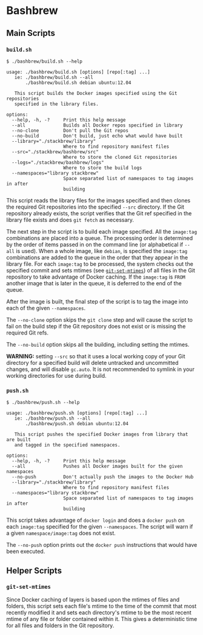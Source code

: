 # Bashbrew

## Main Scripts

### `build.sh`

```console
$ ./bashbrew/build.sh --help

usage: ./bashbrew/build.sh [options] [repo[:tag] ...]
   ie: ./bashbrew/build.sh --all
       ./bashbrew/build.sh debian ubuntu:12.04

   This script builds the Docker images specified using the Git repositories
   specified in the library files.

options:
  --help, -h, -?     Print this help message
  --all              Builds all Docker repos specified in library
  --no-clone         Don't pull the Git repos
  --no-build         Don't build, just echo what would have built
  --library="./stackbrew/library"
                     Where to find repository manifest files
  --src="./stackbrew/bashbrew/src"
                     Where to store the cloned Git repositories
  --logs="./stackbrew/bashbrew/logs"
                     Where to store the build logs
  --namespaces="library stackbrew"
                     Space separated list of namespaces to tag images in after
                     building
```

This script reads the library files for the images specified and then clones the required Git repositories into the specified `--src` directory. If the Git repository already exists, the script verifies that the Git ref specified in the library file exists and does `git fetch` as necessary.

The next step in the script is to build each image specified. All the `image:tag` combinations are placed into a queue. The processing order is determined by the order of items passed in on the command line (or alphabetical if `--all` is used). When a whole image, like `debian`, is specified the `image:tag` combinations are added to the queue in the order that they appear in the library file. For each `image:tag` to be processed, the system checks out the specified commit and sets mtimes (see [`git-set-mtimes`](#git-set-mtimes)) of all files in the Git repository to take advantage of Docker caching. If the `image:tag` is `FROM` another image that is later in the queue, it is deferred to the end of the queue.

After the image is built, the final step of the script is to tag the image into each of the given `--namespaces`.

The `--no-clone` option skips the `git clone` step and will cause the script to fail on the build step if the Git repository does not exist or is missing the required Git refs.

The `--no-build` option skips all the building, including setting the mtimes.

**WARNING:** setting `--src` so that it uses a local working copy of your Git directory for a specified build will delete untracked and uncommitted changes, and will disable `gc.auto`. It is not recommended to symlink in your working directories for use during build.

### `push.sh`

```console
$ ./bashbrew/push.sh --help

usage: ./bashbrew/push.sh [options] [repo[:tag] ...]
   ie: ./bashbrew/push.sh --all
       ./bashbrew/push.sh debian ubuntu:12.04

   This script pushes the specified Docker images from library that are built
   and tagged in the specified namespaces.

options:
  --help, -h, -?     Print this help message
  --all              Pushes all Docker images built for the given namespaces
  --no-push          Don't actually push the images to the Docker Hub
  --library="./stackbrew/library"
                     Where to find repository manifest files
  --namespaces="library stackbrew"
                     Space separated list of namespaces to tag images in after
                     building
```

This script takes advantage of `docker login` and does a `docker push` on each `image:tag` specified for the given `--namespaces`. The script will warn if a given `namespace/image:tag` does not exist.

The `--no-push` option prints out the `docker push` instructions that would have been executed.

## Helper Scripts

### `git-set-mtimes`

Since Docker caching of layers is based upon the mtimes of files and folders, this script sets each file's mtime to the time of the commit that most recently modified it and sets each directory's mtime to be the most recent mtime of any file or folder contained within it. This gives a deterministic time for all files and folders in the Git repository.
